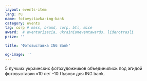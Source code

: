 ```yaml
---
layout: events-item
lang: ru
name: fotovystavka-ing-bank
category: events
tag: corp # mass, brand, corp, btl, mice
award:  # eventarizacia, ukrainianeventawards, liderotrasli
prize: ''

title: 'Фотовыставка ING Bank'

og-image: ''
---
```


5 лучших украинских  фотохудожников объединились под эгидой фотовыставки «10 лет -10 Львов» для ING bank.
